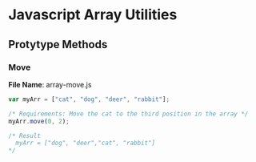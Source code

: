 # Javascript Array Utilities

## Protytype Methods

### Move

**File Name**: array-move.js

```javascript
var myArr = ["cat", "dog", "deer", "rabbit"];
```

```javascript
/* Requirements: Move the cat to the third position in the array */
myArr.move(0, 2);
```

```javascript
/* Result 
  myArr = ["dog", "deer","cat", "rabbit"]
*/
```